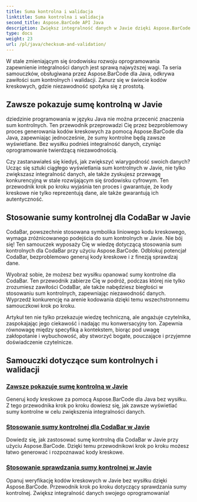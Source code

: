 ```yaml
---
title: Suma kontrolna i walidacja
linktitle: Suma kontrolna i walidacja
second_title: Aspose.BarCode API Java
description: Zwiększ integralność danych w Javie dzięki Aspose.BarCode. Generuj kody kreskowe bez wysiłku, zawsze wyświetlaj sumy kontrolne oraz główną weryfikację CodaBar i ogólną sumę kontrolną.
type: docs
weight: 23
url: /pl/java/checksum-and-validation/
---
```



W stale zmieniającym się środowisku rozwoju oprogramowania zapewnienie integralności danych jest sprawą najwyższej wagi. Ta seria samouczków, obsługiwana przez Aspose.BarCode dla Java, odkrywa zawiłości sum kontrolnych i walidacji. Zanurz się w świecie kodów kreskowych, gdzie niezawodność spotyka się z prostotą.

## Zawsze pokazuje sumę kontrolną w Javie

dziedzinie programowania w języku Java nie można przecenić znaczenia sum kontrolnych. Ten przewodnik przeprowadzi Cię przez bezproblemowy proces generowania kodów kreskowych za pomocą Aspose.BarCode dla Java, zapewniając jednocześnie, że sumy kontrolne będą zawsze wyświetlane. Bez wysiłku podnieś integralność danych, czyniąc oprogramowanie twierdzącą niezawodnością.

Czy zastanawiałeś się kiedyś, jak zwiększyć wiarygodność swoich danych? Ucząc się sztuki ciągłego wyświetlania sum kontrolnych w Javie, nie tylko zwiększasz integralność danych, ale także zyskujesz przewagę konkurencyjną w stale rozwijającym się środowisku cyfrowym. Ten przewodnik krok po kroku wyjaśnia ten proces i gwarantuje, że kody kreskowe nie tylko reprezentują dane, ale także gwarantują ich autentyczność.

## Stosowanie sumy kontrolnej dla CodaBar w Javie

CodaBar, powszechnie stosowana symbolika liniowego kodu kreskowego, wymaga zróżnicowanego podejścia do sum kontrolnych w Javie. Nie bój się! Ten samouczek wyposaży Cię w wiedzę dotyczącą stosowania sum kontrolnych dla CodaBar przy użyciu Aspose.BarCode. Odblokuj potencjał CodaBar, bezproblemowo generuj kody kreskowe i z finezją sprawdzaj dane.

Wyobraź sobie, że możesz bez wysiłku opanować sumy kontrolne dla CodaBar. Ten przewodnik zabierze Cię w podróż, podczas której nie tylko zrozumiesz zawiłości CodaBar, ale także nabędziesz biegłości w stosowaniu sum kontrolnych, zapewniając niezawodność danych. Wyprzedź konkurencję na arenie kodowania dzięki temu wszechstronnemu samouczkowi krok po kroku.

Artykuł ten nie tylko przekazuje wiedzę techniczną, ale angażuje czytelnika, zaspokajając jego ciekawość i nadając mu konwersacyjny ton. Zapewnia równowagę między specyfiką a kontekstem, biorąc pod uwagę zakłopotanie i wybuchowość, aby stworzyć bogate, pouczające i przyjemne doświadczenie czytelnicze.
## Samouczki dotyczące sum kontrolnych i walidacji
### [Zawsze pokazuje sumę kontrolną w Javie](./always-showing-checksum/)
Generuj kody kreskowe za pomocą Aspose.BarCode dla Java bez wysiłku. Z tego przewodnika krok po kroku dowiesz się, jak zawsze wyświetlać sumy kontrolne w celu zwiększenia integralności danych.
### [Stosowanie sumy kontrolnej dla CodaBar w Javie](./applying-checksum-codabar/)
Dowiedz się, jak zastosować sumę kontrolną dla CodaBar w Javie przy użyciu Aspose.BarCode. Dzięki temu przewodnikowi krok po kroku możesz łatwo generować i rozpoznawać kody kreskowe.
### [Stosowanie sprawdzania sumy kontrolnej w Javie](./applying-checksum-validation/)
Opanuj weryfikację kodów kreskowych w Javie bez wysiłku dzięki Aspose.BarCode. Przewodnik krok po kroku dotyczący sprawdzania sumy kontrolnej. Zwiększ integralność danych swojego oprogramowania!